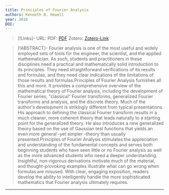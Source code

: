 ```yaml
---
title: Principles of Fourier Analysis
authors: Kenneth B. Howell
year: 2016
DOI: 
---
```


>[!Links]-
>URL: 
>PDF: [PDF](howell2016.pdf)
>Zotero: [Zotero-Link](zotero://select/items/@howell2016)

>[!ABSTRACT]-
>Fourier analysis is one of the most useful and widely employed sets of tools for the engineer, the scientist, and the applied mathematician. As such, students and practitioners in these disciplines need a practical and mathematically solid introduction to its principles. They need straightforward verifications of its results and formulas, and they need clear indications of the limitations of those results and formulas.Principles of Fourier Analysis furnishes all this and more. It provides a comprehensive overview of the mathematical theory of Fourier analysis, including the development of Fourier series, "classical" Fourier transforms, generalized Fourier transforms and analysis, and the discrete theory. Much of the author's development is strikingly different from typical presentations. His approach to defining the classical Fourier transform results in a much cleaner, more coherent theory that leads naturally to a starting point for the generalized theory. He also introduces a new generalized theory based on the use of Gaussian test functions that yields an even more general -yet simpler -theory than usually presented.Principles of Fourier Analysis stimulates the appreciation and understanding of the fundamental concepts and serves both beginning students who have seen little or no Fourier analysis as well as the more advanced students who need a deeper understanding. Insightful, non-rigorous derivations motivate much of the material, and thought-provoking examples illustrate what can go wrong when formulas are misused. With clear, engaging exposition, readers develop the ability to intelligently handle the more sophisticated mathematics that Fourier analysis ultimately requires.

---

